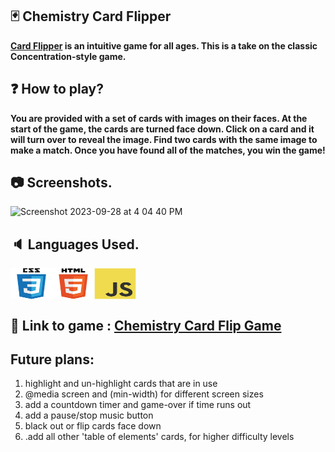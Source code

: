 ## 🃏 Chemistry Card Flipper

**[Card Flipper](https://shanestanley33.github.io/project1/) is an intuitive game for all ages. This is a take on the classic Concentration-style game.**

## ❓ How to play?
**You are provided with a set of cards with images on their faces. At the start of the game, the cards are turned face down. Click on a card and it will turn over to reveal the image. Find two cards with the same image to make a match. Once you have found all of the matches, you win the game!**

## 📷 Screenshots.
![Screenshot 2023-09-28 at 4 04 40 PM](https://github.com/shanestanley33/project1/assets/19402451/451f6bf8-f449-435a-b146-e1065ac2d68b)


## 🔈 Languages Used.
<img align="center" src="https://raw.githubusercontent.com/devicons/devicon/master/icons/css3/css3-original-wordmark.svg" alt="CSS" height="50" width="67"/><img align="center" src="https://raw.githubusercontent.com/devicons/devicon/master/icons/html5/html5-original-wordmark.svg" alt="HTML" height="50" width="67"/><img align="center" src="https://raw.githubusercontent.com/devicons/devicon/master/icons/javascript/javascript-original.svg" alt="CSS" height="50" width="67"/>

## 🔗 Link to game : [Chemistry Card Flip Game](https://shanestanley33.github.io/project1/) 

## Future plans: 
1. highlight and un-highlight cards that are in use
2. @media screen and (min-width) for different screen sizes
3. add a countdown timer and game-over if time runs out
4. add a pause/stop music button
5. black out or flip cards face down
6. .add all other 'table of elements' cards, for higher difficulty levels
